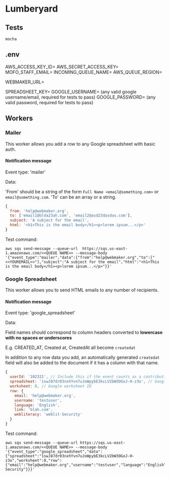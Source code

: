 # Lumberyard

## Tests

```
mocha
```

## .env

AWS_ACCESS_KEY_ID=
AWS_SECRET_ACCESS_KEY=
MOFO_STAFF_EMAIL=
INCOMING_QUEUE_NAME=
AWS_QUEUE_REGION=

WEBMAKER_URL=

SPREADSHEET_KEY=
GOOGLE_USERNAME= (any valid google username/email, required for tests to pass)
GOOGLE_PASSWORD= (any valid password, required for tests to pass)

## Workers

### Mailer

This worker allows you add a row to any Google spreadsheet with basic auth.

#### Notification message

Event type: 'mailer'

Data:

'From' should be a string of the form `Full Name <email@something.com>` or `email@something.com`. 'To' can be an array or a string.

```js
{
  from: 'help@webmaker.org',
  to: ['email1@blda23ah.com', 'email2@asd23dasdas.com'],
  subject: 'A subject for the email',
  html: '<h1>This is the email body</h1><p>lorem ipsum...</p>'
}
```

Test command:

```shell
aws sqs send-message --queue-url  https://sqs.us-east-1.amazonaws.com/<<QUEUE NAME>> --message-body '{"event_type":"mailer","data":{"from":"help@webmaker.org","to":["<<YOUREMAIL>>"],"subject":"A subject for the email","html":"<h1>This is the email body</h1><p>lorem ipsum...</p>"}}'
```

### Google Spreadsheet

This worker allows you to send HTML emails to any number of recipients.

#### Notification message

Event type: 'google_spreadsheet'

Data:

Field names should correspond to column headers converted to **lowercase with no spaces or underscores**

E.g. CREATED_AT, Created at, CreatedAt all become `createdat`

In addition to any row data you add, an automatically generated `createdat` field will also be added to the document if it has a column with that name.

```js
{
  userId: '102321', // Include this if the event counts as a contribution
  spreadsheet: '1swJ87dr03nxhYvn7uJoWpybE3kcLV2bW3OGoJ-H-z3o', // Google spreadsheet ID
  worksheet: 0, // Google worksheet ID
  row: {
    email: 'help@webmaker.org',
    username: 'testuser',
    language: 'English',
    link: 'blah.com',
    webliteracy: 'weblit-Security'
  }
}

```

Test command:

```shell
aws sqs send-message --queue-url https://sqs.us-east-1.amazonaws.com/<<QUEUE NAME>> --message-body '{"event_type":"google_spreadsheet","data":{"spreadsheet":"1swJ87dr03nxhYvn7uJoWpybE3kcLV2bW3OGoJ-H-z3o","worksheet":0,"row":{"email":"help@webmaker.org","username":"testuser","language":"English","link":"blah.com","webliteracy":"weblit-Security"}}}'
```


